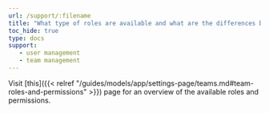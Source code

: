 ```yaml
---
url: /support/:filename
title: "What type of roles are available and what are the differences between them?"
toc_hide: true
type: docs
support:
   - user management
   - team management
---
```

Visit [this]({{< relref "/guides/models/app/settings-page/teams.md#team-roles-and-permissions" >}}) page for an overview of the available roles and permissions.